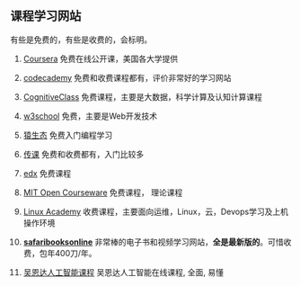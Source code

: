 ## 课程学习网站

有些是免费的，有些是收费的，会标明。

1. [Coursera](https://www.coursera.org/)  免费在线公开课，美国各大学提供

2. [codecademy](https://www.codecademy.com/) 免费和收费课程都有，评价非常好的学习网站

3. [CognitiveClass](https://cognitiveclass.ai/) 免费课程，主要是大数据，科学计算及认知计算课程

4. [w3school](http://www.w3school.com.cn/) 免费，主要是Web开发技术

5. [猿生态](https://www.freecodecamp.org/) 免费入门编程学习

6. [传课](http://chuanke.baidu.com/course/72351163642544128_____.html) 免费和收费都有，入门比较多

7. [edx](https://www.edx.org/) 免费课程

8. [MIT Open Courseware](https://ocw.mit.edu/index.htm) 免费课程， 理论课程

9. [Linux Academy](https://linuxacademy.com/)  收费课程，主要面向运维，Linux，云，Devops学习及上机操作环境

10. [**safaribooksonline**](https://www.safaribooksonline.com/)   非常棒的电子书和视频学习网站，**全是最新版的**。可惜收费，包年400刀/年。

11. [吴恩达人工智能课程](https://www.coursera.org/learn/machine-learning)  吴恩达人工智能在线课程, 全面, 易懂 






